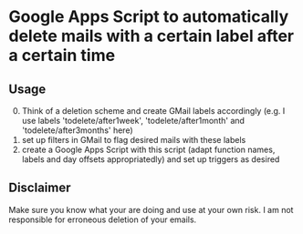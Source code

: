 # Google Apps Script to automatically delete mails with a certain label after a certain time

## Usage

0. Think of a deletion scheme and create GMail labels accordingly (e.g. I use labels 'todelete/after1week', 'todelete/after1month' and 'todelete/after3months' here)
1. set up filters in GMail to flag desired mails with these labels
2. create a Google Apps Script with this script (adapt function names, labels and day offsets appropriatedly) and set up triggers as desired


## Disclaimer
Make sure you know what your are doing and use at your own risk. 
I am not responsible for erroneous deletion of your emails.